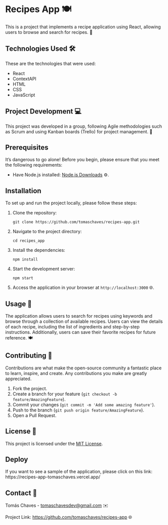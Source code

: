 <!-- Olá, Tryber!
Esse é apenas um arquivo inicial para o README do seu projeto.
É essencial que você preencha esse documento por conta própria, ok?
Não deixe de usar nossas dicas de escrita de README de projetos, e deixe sua criatividade brilhar!
:warning: IMPORTANTE: você precisa deixar nítido:
- quais arquivos/pastas foram desenvolvidos por você; 
- quais arquivos/pastas foram desenvolvidos por outra pessoa estudante;
- quais arquivos/pastas foram desenvolvidos pela Trybe.
-->

<h1>Recipes App 🍽️</h1>

<p>This is a project that implements a recipe application using React, allowing users to browse and search for recipes. 🍳</p>

<h2>Technologies Used 🛠️</h2>

<p>These are the technologies that were used:</p>

<ul>
  <li>React</li>
  <li>ContextAPI</li>
  <li>HTML</li>
  <li>CSS</li>
  <li>JavaScript</li>
</ul>

<h2>Project Development 💻</h2>

<p>This project was developed in a group, following Agile methodologies such as Scrum and using Kanban boards (Trello) for project management. 🚀</p>

<h2>Prerequisites</h2>

<p>It’s dangerous to go alone! Before you begin, please ensure that you meet the following requirements:</p>

<ul>
  <li>Have Node.js installed: <a href="https://nodejs.org/en/download/">Node.js Downloads</a> ⚙️.</li>
</ul>

<h2>Installation</h2>

<p>To set up and run the project locally, please follow these steps:</p>

<ol>
  <li>Clone the repository:</li>

  <pre><code>git clone https://github.com/tomaschaves/recipes-app.git</code></pre>

  <li>Navigate to the project directory:</li>

  <pre><code>cd recipes_app</code></pre>

  <li>Install the dependencies:</li>

  <pre><code>npm install</code></pre>

  <li>Start the development server:</li>

  <pre><code>npm start</code></pre>

  <li>Access the application in your browser at <code>http://localhost:3000</code> 🌐.</li>
</ol>

<h2>Usage 🚀</h2>

<p>The application allows users to search for recipes using keywords and browse through a collection of available recipes. Users can view the details of each recipe, including the list of ingredients and step-by-step instructions. Additionally, users can save their favorite recipes for future reference. 🍽️</p>

<h2>Contributing 🤝</h2>

<p>Contributions are what make the open-source community a fantastic place to learn, inspire, and create. Any contributions you make are greatly appreciated.</p>

<ol>
  <li>Fork the project.</li>
  <li>Create a branch for your feature (<code>git checkout -b feature/AmazingFeature</code>).</li>
  <li>Commit your changes (<code>git commit -m 'Add some amazing feature'</code>).</li>
  <li>Push to the branch (<code>git push origin feature/AmazingFeature</code>).</li>
  <li>Open a Pull Request.</li>
</ol>

<h2>License 📜</h2>

<p>This project is licensed under the <a href="LICENSE">MIT License</a>.</p>

<h2>Deploy</h2>

<p>If you want to see a sample of the application, please click on this link: https://recipes-app-tomaschaves.vercel.app/</p>

<h2>Contact 📧</h2>

<p>Tomás Chaves - <a href="mailto:tomaschavesdev@gmail.com">tomaschavesdev@gmail.com</a> ✉️</p>

<p>Project Link: <a href="https://github.com/tomaschaves/recipes-app">https://github.com/tomaschaves/recipes-app</a> 🌐</p>
